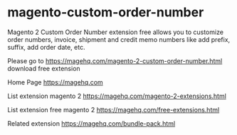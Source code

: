 # magento-custom-order-number
Magento 2 Custom Order Number extension free allows you to customize order numbers, invoice, shipment and credit memo numbers like add prefix, suffix, add order date, etc.

Please go to https://magehq.com/magento-2-custom-order-number.html download free extension

Home Page https://magehq.com

List extension magento 2 https://magehq.com/magento-2-extensions.html

List extension free magento 2 https://magehq.com/free-extensions.html

Related extension https://magehq.com/bundle-pack.html
